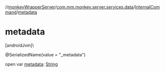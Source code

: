 //[monkeyWrapperServer](../../../index.md)/[com.mm.monkey.server.services.data](../index.md)/[InternalCommand](index.md)/[metadata](metadata.md)

# metadata

[androidJvm]\

@SerializedName(value = &quot;_metadata&quot;)

open var [metadata](metadata.md): [String](https://developer.android.com/reference/kotlin/java/lang/String.html)